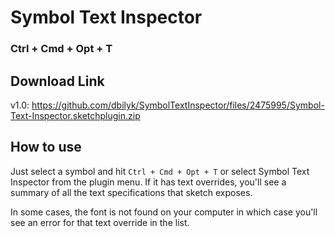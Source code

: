 # Symbol Text Inspector  
### Ctrl + Cmd + Opt + T

## Download Link
v1.0: https://github.com/dbilyk/SymbolTextInspector/files/2475995/Symbol-Text-Inspector.sketchplugin.zip

## How to use

Just select a symbol and hit `Ctrl + Cmd + Opt + T` or select Symbol Text Inspector from the plugin menu.  If it has text overrides, you'll see a summary of all the text specifications that sketch exposes. 

In some cases, the font is not found on your computer in which case you'll see an error for that text override in the list.  
